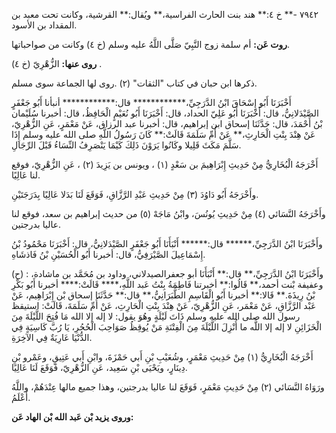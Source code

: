 ٧٩٤٢ -** خ ٤:** هند بنت الحارث الفراسية،** ويُقال:** القرشية، وكانت تحت معبد بن المقداد بن الأسود.

**روت عَن:** أم سلمة زوج النَّبِيّ صَلَّى اللَّهُ عليه وسلم (خ ٤) وكانت من صواحباتها.

**روى عنها:** الزُّهْرِيّ (خ ٤) .

ذكرها ابن حبان في كتاب "الثقات" (٢) .روى لها الجماعة سوى مسلم.

أَخْبَرَنَا أَبُو إِسْحَاقَ ابْنُ الدَّرَجِيِّ،************ قال:************ أنبأنا أَبُو جَعْفَرٍ الصَّيْدَلانِيُّ، قال: أَخْبَرَنَا أَبُو عَلِيّ الحداد، قال: أَخْبَرَنَا أَبُو نُعَيْمٍ الْحَافِظُ، قال: أخبرنا سُلَيْمان بْنُ أَحْمَدَ، قال: حَدَّثَنَا إسحاق ابن إبراهيم، قال: أخبرنا عبد الرزاق، عَنْ مَعْمَرٍ، عَنِ الزُّهْرِيّ، عَنْ هِنْدَ بِنْتِ الْحَارِثِ،** عَنْ أُمِّ سَلَمَةَ قَالَتْ:** كَانَ رَسُولُ اللَّهِ صلى الله عليه وسلم إِذَا سَلَّمَ مَكَثَ قَلِيلا وكَانُوا يَرَوْنَ ذَلِكَ كَيْمَا يَنْصَرِفُ النِّسَاءُ قَبْلَ الرِّجَالِ.

أَخْرَجَهُ الْبُخَارِيُّ مِنْ حَدِيثِ إِبْرَاهِيمَ بن سَعْدٍ (١) ، ويونس بن يَزِيدَ (٢) ، عَنِ الزُّهْرِيّ، فوقع لنا عَالِيًا.

وأَخْرَجَهُ أَبُو دَاوُدَ (٣) مِنْ حَدِيثِ عَبْدِ الرَّزَّاقِ، فَوَقَعَ لَنَا بَدَلا عَالِيًا بِدَرَجَتَيْنِ.

وأَخْرَجَهُ النَّسَائي (٤) مِنْ حَدِيثِ يُونُسَ، وابْنُ مَاجَهْ (٥) من حديث إبراهيم بن سعد، فوقع لنا عاليا بدرجتين.

وأَخْبَرَنَا ابْنُ الدَّرَجِيِّ،****** قال:****** أَنْبَأَنَا أَبُو جَعْفَرٍ الصَّيْدَلانِيُّ، قال: أَخْبَرَنَا مَحْمُودُ بْنُ إِسْمَاعِيلَ الصَّيْرَفِيُّ، قال: أخبرنا أَبُو الْحُسَيْنِ بْنُ فَاذشَاهِ.

(ح) : وأَخْبَرَنَا ابْنُ الدَّرَجِيِّ،** قال:** أَنْبَأَنَا أبو جعفرالصيدلاني، وداود بن مُحَمَّد بن ماشادة، وعفيفة بْنت أحمد،** قَالُوا:** أخبرتنا فَاطِمَةُ بِنْتُ عَبد اللَّهِ،**** قَالَتْ:**** أخبرنا أَبُو بَكْرِ بْنُ رِيذَةَ.** قَالا:** أخبرنا أَبُو الْقَاسِمِ الطَّبَرَانِيُّ،** قال:** حَدَّثَنَا إسحاق بْن إِبْرَاهِيم، عَنْ عَبْد الرَّزَّاقِ، عَنْ مَعْمَر، عَنِ الزُّهْرِيّ، عَنْ هِنْدَ بِنْتِ الْحَارِثِ، عَنْ أُمِّ سَلَمَةَ، قَالَتْ: استيقظ رسول الله صلى الله عليه وسلم ذَاتَ لَيْلَةٍ وهُوَ يقول: لا إله إلا الله مَا فُتِحَ اللَّيْلَةَ مِنَ الْخَزَائِنِ لا إله إلا اللَّه ما أُنْزِلَ اللَّيْلَةَ مِنَ الْفِتْنَةِ مَنْ يُوقِظُ صَوَاحِبَ الْحُجُرِ، يَا رُبَّ كَاسِيَةٍ فِي الدُّنْيَا عَارِيَةٌ فِي الآخِرَةِ.

أَخْرَجَهُ الْبُخَارِيُّ (١) مِنْ حَدِيثِ مَعْمَرٍ، وشُعَيْبِ بْنِ أَبي حَمْزَةَ، وابْنِ أَبي عَتِيقٍ، وعَمْرو بْنِ دِينَارٍ، ويَحْيَى بْنِ سَعِيد، عَنِ الزُّهْرِيّ، فَوَقَعَ لَنَا عَالِيًا.

ورَوَاهُ النَّسَائي (٢) مِنْ حَدِيثِ مَعْمَرٍ، فَوَقَعَ لنا عاليا بدرجتين، وهذا جميع مالها عِنْدَهُمْ، واللَّهُ أَعْلَمُ.

**وروى يزيد بْن عَبد الله بْن الهاد عَن:**